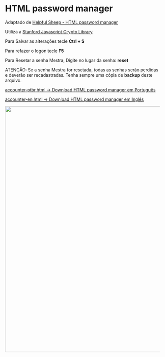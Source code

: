 # HTML password manager

Adaptado de [Helpful Sheep - HTML password manager](https://helpfulsheep.com/2012-01-20-html-password-manager/)

Utiliza a [Stanford Javascript Crypto Library](http://bitwiseshiftleft.github.io/sjcl/) 

Para Salvar as alterações tecle **Ctrl + S**

Para refazer o logon tecle **F5**

Para Resetar a senha Mestra, Digite no lugar da senha: **reset**

ATENÇÃO: Se a senha Mestra for resetada, todas as senhas serão perdidas e deverão ser recadastradas. Tenha sempre uma cópia de **backup** deste arquivo.

[accounter-ptbr.html -> Download HTML password manager em Português](http://alexandrecvieira.droppages.com/#!download.md)

[accounter-en.html -> Download HTML password manager em Inglês](http://alexandrecvieira.droppages.com/#!download.md)

<img src="http://alexandrecvieira.droppages.com/images/accounter-ptbr-status.png" width="800">

